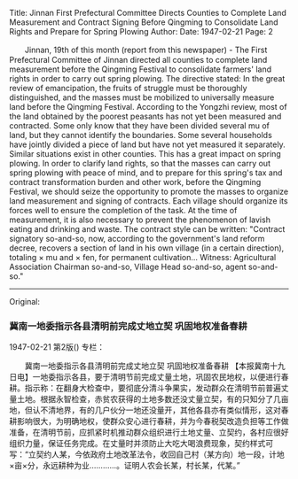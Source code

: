 Title: Jinnan First Prefectural Committee Directs Counties to Complete Land Measurement and Contract Signing Before Qingming to Consolidate Land Rights and Prepare for Spring Plowing
Author:
Date: 1947-02-21
Page: 2

　　Jinnan, 19th of this month (report from this newspaper) - The First Prefectural Committee of Jinnan directed all counties to complete land measurement before the Qingming Festival to consolidate farmers' land rights in order to carry out spring plowing. The directive stated: In the great review of emancipation, the fruits of struggle must be thoroughly distinguished, and the masses must be mobilized to universally measure land before the Qingming Festival. According to the Yongzhi review, most of the land obtained by the poorest peasants has not yet been measured and contracted. Some only know that they have been divided several mu of land, but they cannot identify the boundaries. Some several households have jointly divided a piece of land but have not yet measured it separately. Similar situations exist in other counties. This has a great impact on spring plowing. In order to clarify land rights, so that the masses can carry out spring plowing with peace of mind, and to prepare for this spring's tax and contract transformation burden and other work, before the Qingming Festival, we should seize the opportunity to promote the masses to organize land measurement and signing of contracts. Each village should organize its forces well to ensure the completion of the task. At the time of measurement, it is also necessary to prevent the phenomenon of lavish eating and drinking and waste. The contract style can be written: "Contract signatory so-and-so, now, according to the government's land reform decree, recovers a section of land in his own village (in a certain direction), totaling × mu and × fen, for permanent cultivation... Witness: Agricultural Association Chairman so-and-so, Village Head so-and-so, agent so-and-so."



<hr /> 

Original: 


### 冀南一地委指示各县清明前完成丈地立契  巩固地权准备春耕

1947-02-21
第2版()
专栏：

　　冀南一地委指示各县清明前完成丈地立契
    巩固地权准备春耕
    【本报冀南十九日电】一地委指示各县，要于清明节前完成丈量土地，巩固农民地权，以便进行春耕。指示称：在翻身大检查中，要彻底分清斗争果实，发动群众在清明节前普遍丈量土地。根据永智检查，赤贫农获得的土地多数还没丈量立契，有的只知分了几亩地，但认不清地界，有的几户伙分一地还没量开，其他各县亦有类似情形，这对春耕影响很大，为明确地权，使群众安心进行春耕，并为今春税契改造负担等工作做准备，在清明节前，应抓紧时机推动群众组织进行土地丈量、立契约，各村应很好组织力量，保证任务完成。在丈量时并须防止大吃大喝浪费现象，契约样式可写：“立契约人某，今依政府土地改革法令，收回自己村（某方向）地一段，计地×亩×分，永远耕种为业…………。证明人农会长某，村长某，代某。”
